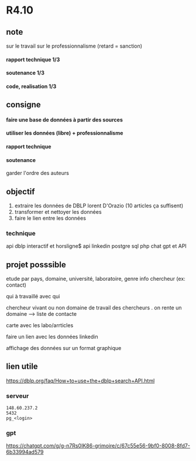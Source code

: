 # R4.10

## note
sur le travail
sur le professionnalisme (retard = sanction)
#### rapport technique 1/3
#### soutenance 1/3
#### code, realisation 1/3

## consigne 
#### faire une base de données à partir des sources 
#### utiliser les données (libre) + professionnalisme 

#### rapport technique 
#### soutenance

garder l'ordre des auteurs



## objectif
1. extraire les données de DBLP lorent D'Orazio (10 articles ça suffisent)
2. transformer et nettoyer les données
3. faire le lien entre les données



### technique
api dblp
interactif et horsligne$
api linkedin
postgre sql
php
chat gpt et API


## projet posssible 

etude par pays, domaine, université, laboratoire, genre
info chercheur (ex: contact)

qui à travaillé avec qui

chercheur vivant ou non
domaine de travail des chercheurs
. on rente un domaine --> liste de contacte

carte avec les labo/arrticles

faire un lien avec les données linkedin

affichage des données sur un format graphique




## lien utile
https://dblp.org/faq/How+to+use+the+dblp+search+API.html


### serveur
    148.60.237.2
    5432
    pg_<login>

### gpt
    
https://chatgpt.com/g/g-n7Rs0IK86-grimoire/c/67c55e56-9bf0-8008-8fd7-6b33994ad579